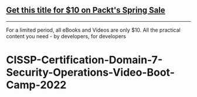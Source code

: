 ## [Get this title for $10 on Packt's Spring Sale](https://www.packt.com/V14362?utm_source=github&utm_medium=packt-github-repo&utm_campaign=spring_10_dollar_2022)
-----
For a limited period, all eBooks and Videos are only $10. All the practical content you need \- by developers, for developers

# CISSP-Certification-Domain-7-Security-Operations-Video-Boot-Camp-2022